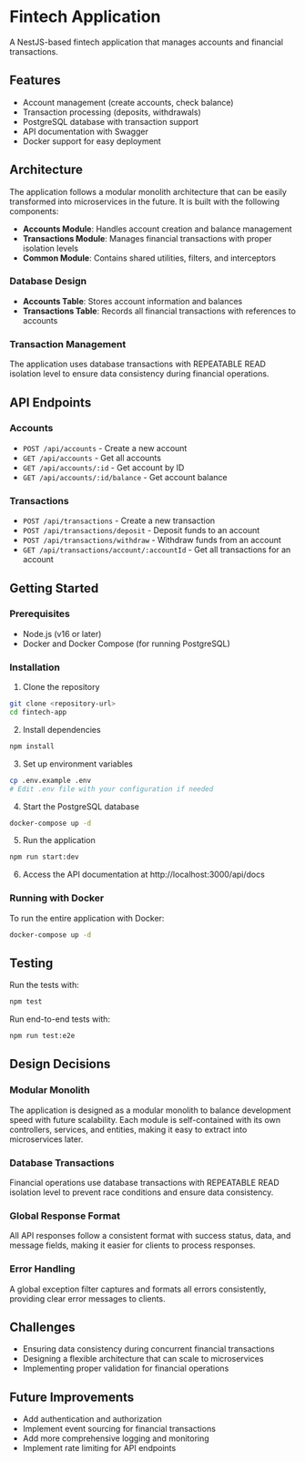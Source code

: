 # Fintech Application

A NestJS-based fintech application that manages accounts and financial transactions.

## Features

- Account management (create accounts, check balance)
- Transaction processing (deposits, withdrawals)
- PostgreSQL database with transaction support
- API documentation with Swagger
- Docker support for easy deployment

## Architecture

The application follows a modular monolith architecture that can be easily transformed into microservices in the future. It is built with the following components:

- **Accounts Module**: Handles account creation and balance management
- **Transactions Module**: Manages financial transactions with proper isolation levels
- **Common Module**: Contains shared utilities, filters, and interceptors

### Database Design

- **Accounts Table**: Stores account information and balances
- **Transactions Table**: Records all financial transactions with references to accounts

### Transaction Management

The application uses database transactions with REPEATABLE READ isolation level to ensure data consistency during financial operations.

## API Endpoints

### Accounts

- `POST /api/accounts` - Create a new account
- `GET /api/accounts` - Get all accounts
- `GET /api/accounts/:id` - Get account by ID
- `GET /api/accounts/:id/balance` - Get account balance

### Transactions

- `POST /api/transactions` - Create a new transaction
- `POST /api/transactions/deposit` - Deposit funds to an account
- `POST /api/transactions/withdraw` - Withdraw funds from an account
- `GET /api/transactions/account/:accountId` - Get all transactions for an account

## Getting Started

### Prerequisites

- Node.js (v16 or later)
- Docker and Docker Compose (for running PostgreSQL)

### Installation

1. Clone the repository

```bash
git clone <repository-url>
cd fintech-app
```

2. Install dependencies

```bash
npm install
```

3. Set up environment variables

```bash
cp .env.example .env
# Edit .env file with your configuration if needed
```

4. Start the PostgreSQL database

```bash
docker-compose up -d
```

5. Run the application

```bash
npm run start:dev
```

6. Access the API documentation at http://localhost:3000/api/docs

### Running with Docker

To run the entire application with Docker:

```bash
docker-compose up -d
```

## Testing

Run the tests with:

```bash
npm test
```

Run end-to-end tests with:

```bash
npm run test:e2e
```

## Design Decisions

### Modular Monolith

The application is designed as a modular monolith to balance development speed with future scalability. Each module is self-contained with its own controllers, services, and entities, making it easy to extract into microservices later.

### Database Transactions

Financial operations use database transactions with REPEATABLE READ isolation level to prevent race conditions and ensure data consistency.

### Global Response Format

All API responses follow a consistent format with success status, data, and message fields, making it easier for clients to process responses.

### Error Handling

A global exception filter captures and formats all errors consistently, providing clear error messages to clients.

## Challenges

- Ensuring data consistency during concurrent financial transactions
- Designing a flexible architecture that can scale to microservices
- Implementing proper validation for financial operations

## Future Improvements

- Add authentication and authorization
- Implement event sourcing for financial transactions
- Add more comprehensive logging and monitoring
- Implement rate limiting for API endpoints
